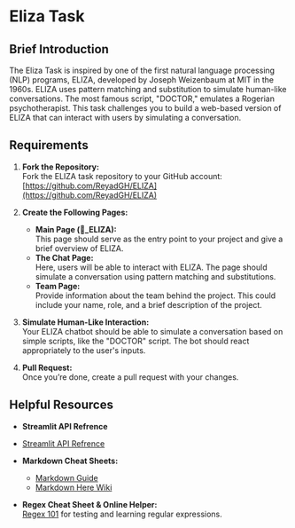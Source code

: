 # Eliza Task

## Brief Introduction

The Eliza Task is inspired by one of the first natural language processing (NLP) programs, ELIZA, developed by Joseph Weizenbaum at MIT in the 1960s. ELIZA uses pattern matching and substitution to simulate human-like conversations. The most famous script, "DOCTOR," emulates a Rogerian psychotherapist. This task challenges you to build a web-based version of ELIZA that can interact with users by simulating a conversation.

## Requirements

1. **Fork the Repository:**  
   Fork the ELIZA task repository to your GitHub account:  
   [https://github.com/ReyadGH/ELIZA](https://github.com/ReyadGH/ELIZA)

2. **Create the Following Pages:**
   - **Main Page (🤖_ELIZA):**  
     This page should serve as the entry point to your project and give a brief overview of ELIZA.
   - **The Chat Page:**  
     Here, users will be able to interact with ELIZA. The page should simulate a conversation using pattern matching and substitutions.
   - **Team Page:**  
     Provide information about the team behind the project. This could include your name, role, and a brief description of the project.

3. **Simulate Human-Like Interaction:**  
   Your ELIZA chatbot should be able to simulate a conversation based on simple scripts, like the "DOCTOR" script. The bot should react appropriately to the user's inputs.

4. **Pull Request:**  
   Once you’re done, create a pull request with your changes.

## Helpful Resources
- **Streamlit API Refrence**
- [Streamlit API Refrence](https://docs.streamlit.io/develop/api-reference)

- **Markdown Cheat Sheets:**
  - [Markdown Guide](https://www.markdownguide.org/cheat-sheet/)
  - [Markdown Here Wiki](https://github.com/adam-p/markdown-here/wiki/markdown-cheatsheet)

- **Regex Cheat Sheet & Online Helper:**  
  [Regex 101](https://regex101.com/) for testing and learning regular expressions.

